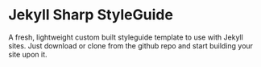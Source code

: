 # Jekyll Sharp StyleGuide

A fresh, lightweight custom built styleguide template to use with Jekyll sites. Just download or clone from the github repo and start building your site upon it.
